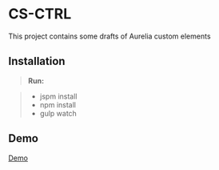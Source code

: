 CS-CTRL
===================
This project contains some drafts of Aurelia custom elements


Installation
-------------

> **Run:**

> - jspm install
> - npm install
> - gulp watch


Demo
-------------
[Demo][DemoLink]

[DemoLink]: http://csaloio.github.io/cs-ctrl/
